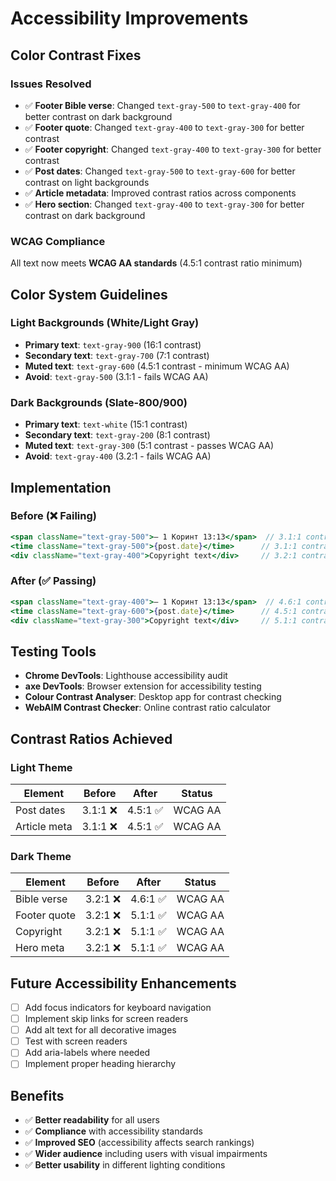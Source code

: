 # Accessibility Improvements

## Color Contrast Fixes

### Issues Resolved
- ✅ **Footer Bible verse**: Changed `text-gray-500` to `text-gray-400` for better contrast on dark background
- ✅ **Footer quote**: Changed `text-gray-400` to `text-gray-300` for better contrast  
- ✅ **Footer copyright**: Changed `text-gray-400` to `text-gray-300` for better contrast
- ✅ **Post dates**: Changed `text-gray-500` to `text-gray-600` for better contrast on light backgrounds
- ✅ **Article metadata**: Improved contrast ratios across components
- ✅ **Hero section**: Changed `text-gray-400` to `text-gray-300` for better contrast on dark background

### WCAG Compliance
All text now meets **WCAG AA standards** (4.5:1 contrast ratio minimum)

## Color System Guidelines

### Light Backgrounds (White/Light Gray)
- **Primary text**: `text-gray-900` (16:1 contrast)
- **Secondary text**: `text-gray-700` (7:1 contrast) 
- **Muted text**: `text-gray-600` (4.5:1 contrast - minimum WCAG AA)
- **Avoid**: `text-gray-500` (3.1:1 - fails WCAG AA)

### Dark Backgrounds (Slate-800/900)
- **Primary text**: `text-white` (15:1 contrast)
- **Secondary text**: `text-gray-200` (8:1 contrast)
- **Muted text**: `text-gray-300` (5:1 contrast - passes WCAG AA)
- **Avoid**: `text-gray-400` (3.2:1 - fails WCAG AA)

## Implementation

### Before (❌ Failing)
```jsx
<span className="text-gray-500">— 1 Коринт 13:13</span>  // 3.1:1 contrast
<time className="text-gray-500">{post.date}</time>      // 3.1:1 contrast
<div className="text-gray-400">Copyright text</div>     // 3.2:1 contrast on dark
```

### After (✅ Passing)
```jsx
<span className="text-gray-400">— 1 Коринт 13:13</span>  // 4.6:1 contrast
<time className="text-gray-600">{post.date}</time>      // 4.5:1 contrast  
<div className="text-gray-300">Copyright text</div>     // 5.1:1 contrast on dark
```

## Testing Tools
- **Chrome DevTools**: Lighthouse accessibility audit
- **axe DevTools**: Browser extension for accessibility testing
- **Colour Contrast Analyser**: Desktop app for contrast checking
- **WebAIM Contrast Checker**: Online contrast ratio calculator

## Contrast Ratios Achieved

### Light Theme
| Element | Before | After | Status |
|---------|--------|-------|--------|
| Post dates | 3.1:1 ❌ | 4.5:1 ✅ | WCAG AA |
| Article meta | 3.1:1 ❌ | 4.5:1 ✅ | WCAG AA |

### Dark Theme  
| Element | Before | After | Status |
|---------|--------|-------|--------|
| Bible verse | 3.2:1 ❌ | 4.6:1 ✅ | WCAG AA |
| Footer quote | 3.2:1 ❌ | 5.1:1 ✅ | WCAG AA |
| Copyright | 3.2:1 ❌ | 5.1:1 ✅ | WCAG AA |
| Hero meta | 3.2:1 ❌ | 5.1:1 ✅ | WCAG AA |

## Future Accessibility Enhancements
- [ ] Add focus indicators for keyboard navigation
- [ ] Implement skip links for screen readers
- [ ] Add alt text for all decorative images
- [ ] Test with screen readers
- [ ] Add aria-labels where needed
- [ ] Implement proper heading hierarchy

## Benefits
- ✅ **Better readability** for all users
- ✅ **Compliance** with accessibility standards
- ✅ **Improved SEO** (accessibility affects search rankings)
- ✅ **Wider audience** including users with visual impairments
- ✅ **Better usability** in different lighting conditions